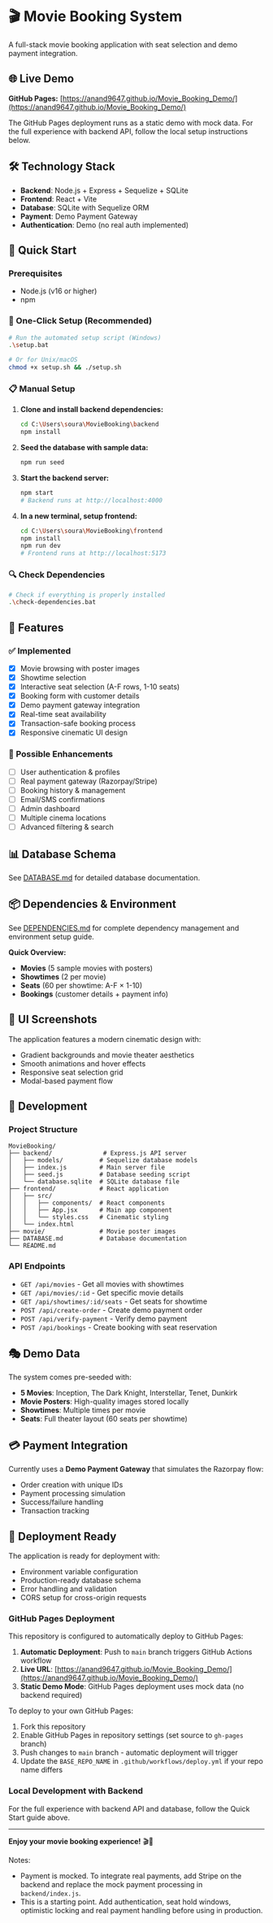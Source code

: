 # 🎬 Movie Booking System

A full-stack movie booking application with seat selection and demo payment integration.

## 🌐 Live Demo

**GitHub Pages:** [https://anand9647.github.io/Movie_Booking_Demo/](https://anand9647.github.io/Movie_Booking_Demo/)

The GitHub Pages deployment runs as a static demo with mock data. For the full experience with backend API, follow the local setup instructions below.

## 🛠️ Technology Stack

- **Backend**: Node.js + Express + Sequelize + SQLite
- **Frontend**: React + Vite
- **Database**: SQLite with Sequelize ORM
- **Payment**: Demo Payment Gateway
- **Authentication**: Demo (no real auth implemented)

## 🚀 Quick Start

### Prerequisites
- Node.js (v16 or higher)
- npm

### 🎯 One-Click Setup (Recommended)
```bash
# Run the automated setup script (Windows)
.\setup.bat

# Or for Unix/macOS
chmod +x setup.sh && ./setup.sh
```

### 📋 Manual Setup

1. **Clone and install backend dependencies:**
   ```bash
   cd C:\Users\soura\MovieBooking\backend
   npm install
   ```

2. **Seed the database with sample data:**
   ```bash
   npm run seed
   ```

3. **Start the backend server:**
   ```bash
   npm start
   # Backend runs at http://localhost:4000
   ```

4. **In a new terminal, setup frontend:**
   ```bash
   cd C:\Users\soura\MovieBooking\frontend
   npm install
   npm run dev
   # Frontend runs at http://localhost:5173
   ```

### 🔍 Check Dependencies
```bash
# Check if everything is properly installed
.\check-dependencies.bat
```

## 🎯 Features

### ✅ Implemented
- [x] Movie browsing with poster images
- [x] Showtime selection
- [x] Interactive seat selection (A-F rows, 1-10 seats)
- [x] Booking form with customer details
- [x] Demo payment gateway integration
- [x] Real-time seat availability
- [x] Transaction-safe booking process
- [x] Responsive cinematic UI design

### 🚧 Possible Enhancements
- [ ] User authentication & profiles
- [ ] Real payment gateway (Razorpay/Stripe)
- [ ] Booking history & management
- [ ] Email/SMS confirmations
- [ ] Admin dashboard
- [ ] Multiple cinema locations
- [ ] Advanced filtering & search

## 📊 Database Schema

See [DATABASE.md](./DATABASE.md) for detailed database documentation.

## 📦 Dependencies & Environment

See [DEPENDENCIES.md](./DEPENDENCIES.md) for complete dependency management and environment setup guide.

**Quick Overview:**
- **Movies** (5 sample movies with posters)
- **Showtimes** (2 per movie)
- **Seats** (60 per showtime: A-F × 1-10)
- **Bookings** (customer details + payment info)

## 🎨 UI Screenshots

The application features a modern cinematic design with:
- Gradient backgrounds and movie theater aesthetics
- Smooth animations and hover effects
- Responsive seat selection grid
- Modal-based payment flow

## 🔧 Development

### Project Structure
```
MovieBooking/
├── backend/              # Express.js API server
│   ├── models/          # Sequelize database models
│   ├── index.js         # Main server file
│   ├── seed.js          # Database seeding script
│   └── database.sqlite  # SQLite database file
├── frontend/            # React application
│   ├── src/
│   │   ├── components/  # React components
│   │   ├── App.jsx      # Main app component
│   │   └── styles.css   # Cinematic styling
│   └── index.html
├── movie/               # Movie poster images
├── DATABASE.md          # Database documentation
└── README.md
```

### API Endpoints
- `GET /api/movies` - Get all movies with showtimes
- `GET /api/movies/:id` - Get specific movie details
- `GET /api/showtimes/:id/seats` - Get seats for showtime
- `POST /api/create-order` - Create demo payment order
- `POST /api/verify-payment` - Verify demo payment
- `POST /api/bookings` - Create booking with seat reservation

## 🎭 Demo Data

The system comes pre-seeded with:
- **5 Movies**: Inception, The Dark Knight, Interstellar, Tenet, Dunkirk
- **Movie Posters**: High-quality images stored locally
- **Showtimes**: Multiple times per movie
- **Seats**: Full theater layout (60 seats per showtime)

## 💳 Payment Integration

Currently uses a **Demo Payment Gateway** that simulates the Razorpay flow:
- Order creation with unique IDs
- Payment processing simulation
- Success/failure handling
- Transaction tracking

## 🚀 Deployment Ready

The application is ready for deployment with:
- Environment variable configuration
- Production-ready database schema
- Error handling and validation
- CORS setup for cross-origin requests

### GitHub Pages Deployment

This repository is configured to automatically deploy to GitHub Pages:

1. **Automatic Deployment**: Push to `main` branch triggers GitHub Actions workflow
2. **Live URL**: [https://anand9647.github.io/Movie_Booking_Demo/](https://anand9647.github.io/Movie_Booking_Demo/)
3. **Static Demo Mode**: GitHub Pages deployment uses mock data (no backend required)

To deploy to your own GitHub Pages:
1. Fork this repository
2. Enable GitHub Pages in repository settings (set source to `gh-pages` branch)
3. Push changes to `main` branch - automatic deployment will trigger
4. Update the `BASE_REPO_NAME` in `.github/workflows/deploy.yml` if your repo name differs

### Local Development with Backend

For the full experience with backend API and database, follow the Quick Start guide above.

---

**Enjoy your movie booking experience!** 🎬🍿

Notes:
- Payment is mocked. To integrate real payments, add Stripe on the backend and replace the mock payment processing in `backend/index.js`.
- This is a starting point. Add authentication, seat hold windows, optimistic locking and real payment handling before using in production.
